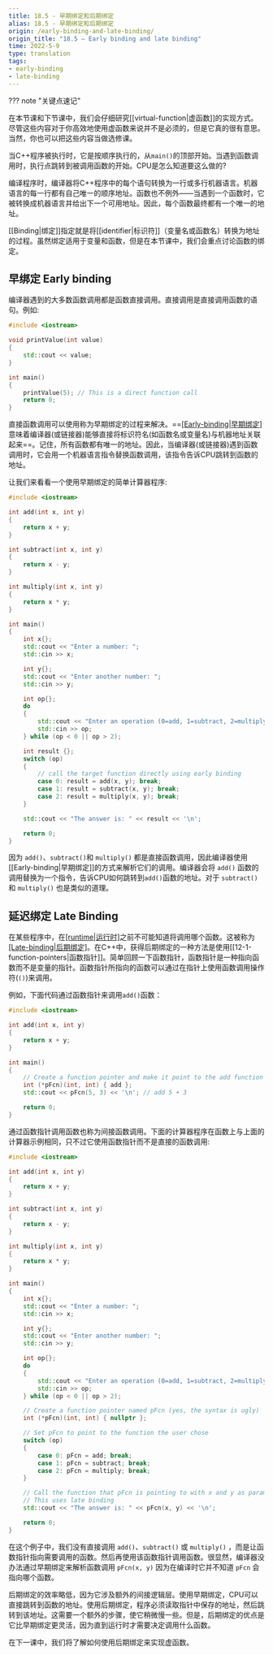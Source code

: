 ```yaml
---
title: 18.5 - 早期绑定和后期绑定
alias: 18.5 - 早期绑定和后期绑定
origin: /early-binding-and-late-binding/
origin_title: "18.5 — Early binding and late binding"
time: 2022-5-9
type: translation
tags:
- early-binding
- late-binding
---
```


??? note "关键点速记"

	

在本节课和下节课中，我们会仔细研究[[virtual-function|虚函数]]的实现方式。尽管这些内容对于你高效地使用虚函数来说并不是必须的，但是它真的很有意思。当然，你也可以把这些内容当做选修课。

当C++程序被执行时，它是按顺序执行的，从`main()`的顶部开始。当遇到函数调用时，执行点跳转到被调用函数的开始。CPU是怎么知道要这么做的?

编译程序时，编译器将C++程序中的每个语句转换为一行或多行机器语言。机器语言的每一行都有自己唯一的顺序地址。函数也不例外——当遇到一个函数时，它被转换成机器语言并给出下一个可用地址。因此，每个函数最终都有一个唯一的地址。

[[Binding|绑定]]指定就是将[[identifier|标识符]]（变量名或函数名）转换为地址的过程。虽然绑定适用于变量和函数，但是在本节课中，我们会重点讨论函数的绑定。

## 早绑定 Early binding

编译器遇到的大多数函数调用都是函数直接调用。直接调用是直接调用函数的语句。例如:


```cpp
#include <iostream>

void printValue(int value)
{
    std::cout << value;
}

int main()
{
    printValue(5); // This is a direct function call
    return 0;
}
```

直接函数调用可以使用称为早期绑定的过程来解决。==[[Early-binding|早期绑定]](也称为静态绑定)意味着编译器(或链接器)能够直接将标识符名(如函数名或变量名)与机器地址关联起来==。记住，所有函数都有唯一的地址。因此，当编译器(或链接器)遇到函数调用时，它会用一个机器语言指令替换函数调用，该指令告诉CPU跳转到函数的地址。

让我们来看看一个使用早期绑定的简单计算器程序:

```cpp
#include <iostream>

int add(int x, int y)
{
    return x + y;
}

int subtract(int x, int y)
{
    return x - y;
}

int multiply(int x, int y)
{
    return x * y;
}

int main()
{
    int x{};
    std::cout << "Enter a number: ";
    std::cin >> x;

    int y{};
    std::cout << "Enter another number: ";
    std::cin >> y;

    int op{};
    do
    {
        std::cout << "Enter an operation (0=add, 1=subtract, 2=multiply): ";
        std::cin >> op;
    } while (op < 0 || op > 2);

    int result {};
    switch (op)
    {
        // call the target function directly using early binding
        case 0: result = add(x, y); break;
        case 1: result = subtract(x, y); break;
        case 2: result = multiply(x, y); break;
    }

    std::cout << "The answer is: " << result << '\n';

    return 0;
}
```


因为 `add()`、`subtract()`和 `multiply()` 都是直接函数调用，因此编译器使用[[Early-binding|早期绑定]]的方式来解析它们的调用。编译器会将 `add()` 函数的调用替换为一个指令，告诉CPU如何跳转到`add()`函数的地址。对于 `subtract()` 和 `multiply()` 也是类似的道理。

## 延迟绑定 Late Binding

在某些程序中，在[[runtime|运行时]](程序运行时)之前不可能知道将调用哪个函数。这被称为[[Late-binding|后期绑定]](或动态绑定)。在C++中，获得后期绑定的一种方法是使用[[12-1-function-pointers|函数指针]]。简单回顾一下函数指针，函数指针是一种指向函数而不是变量的指针。函数指针所指向的函数可以通过在指针上使用函数调用操作符(`()`)来调用。

例如，下面代码通过函数指针来调用`add()`函数：

```cpp
#include <iostream>

int add(int x, int y)
{
    return x + y;
}

int main()
{
    // Create a function pointer and make it point to the add function
    int (*pFcn)(int, int) { add };
    std::cout << pFcn(5, 3) << '\n'; // add 5 + 3

    return 0;
}
```

通过函数指针调用函数也称为间接函数调用。下面的计算器程序在函数上与上面的计算器示例相同，只不过它使用函数指针而不是直接的函数调用:


```cpp
#include <iostream>

int add(int x, int y)
{
    return x + y;
}

int subtract(int x, int y)
{
    return x - y;
}

int multiply(int x, int y)
{
    return x * y;
}

int main()
{
    int x{};
    std::cout << "Enter a number: ";
    std::cin >> x;

    int y{};
    std::cout << "Enter another number: ";
    std::cin >> y;

    int op{};
    do
    {
        std::cout << "Enter an operation (0=add, 1=subtract, 2=multiply): ";
        std::cin >> op;
    } while (op < 0 || op > 2);

    // Create a function pointer named pFcn (yes, the syntax is ugly)
    int (*pFcn)(int, int) { nullptr };

    // Set pFcn to point to the function the user chose
    switch (op)
    {
        case 0: pFcn = add; break;
        case 1: pFcn = subtract; break;
        case 2: pFcn = multiply; break;
    }

    // Call the function that pFcn is pointing to with x and y as parameters
    // This uses late binding
    std::cout << "The answer is: " << pFcn(x, y) << '\n';

    return 0;
}
```


在这个例子中，我们没有直接调用 `add()`、`subtract()` 或 `multiply()` ，而是让函数指针指向需要调用的函数。然后再使用该函数指针调用函数。很显然，编译器没办法通过早期绑定来解析函数调用 `pFcn(x, y)` 因为在编译时它并不知道 `pFcn` 会指向哪个函数。

后期绑定的效率略低，因为它涉及额外的间接逻辑层。使用早期绑定，CPU可以直接跳转到函数的地址。使用后期绑定，程序必须读取指针中保存的地址，然后跳转到该地址。这需要一个额外的步骤，使它稍微慢一些。但是，后期绑定的优点是它比早期绑定更灵活，因为直到运行时才需要决定调用什么函数。

在下一课中，我们将了解如何使用后期绑定来实现虚函数。
